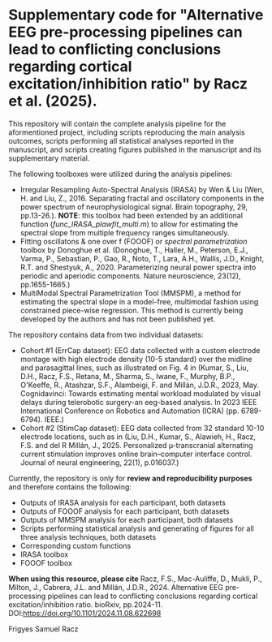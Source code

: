 # Supplementary code for "Alternative EEG pre-processing pipelines can lead to conflicting conclusions regarding cortical excitation/inhibition ratio" by Racz et al. (2025).

This repository will contain the complete analysis pipeline for the aformentioned project, including scripts reproducing the main analysis outcomes, scripts performing all statistical analyses reported in the manuscript, and scripts creating figures published in the manuscript and its supplementary material.

The following toolboxes were utilized during the analysis pipelines:
- Irregular Resampling Auto-Spectral Analysis (IRASA) by Wen & Liu (Wen, H. and Liu, Z., 2016. Separating fractal and oscillatory components in the power spectrum of neurophysiological signal. Brain topography, 29, pp.13-26.). **NOTE**: this toolbox had been extended by an additional function (_func_IRASA_plawfit_multi.m_) to allow for estimating the spectral slope from multiple frequency ranges simultaneously.
- Fitting oscillatons & one over f (FOOOF) or _spectral parametrization_ toolbox by Donoghue et al. (Donoghue, T., Haller, M., Peterson, E.J., Varma, P., Sebastian, P., Gao, R., Noto, T., Lara, A.H., Wallis, J.D., Knight, R.T. and Shestyuk, A., 2020. Parameterizing neural power spectra into periodic and aperiodic components. Nature neuroscience, 23(12), pp.1655-1665.)
- MultiModal Spectral Parametrization Tool (MMSPM), a method for estimating the spectral slope in a model-free, multimodal fashion using constrained piece-wise regression. This method is currently being developed by the authors and has not been published yet.

The repository contains data from two individual datasets:
- Cohort #1 (ErrCap dataset): EEG data collected with a custom electrode montage with high electrode density (10-5 standard) over the midline and parasagittal lines, such as illustrated on Fig. 4 in (Kumar, S., Liu, D.H., Racz, F.S., Retana, M., Sharma, S., Iwane, F., Murphy, B.P., O'Keeffe, R., Atashzar, S.F., Alambeigi, F. and Millán, J.D.R., 2023, May. Cognidavinci: Towards estimating mental workload modulated by visual delays during telerobotic surgery-an eeg-based analysis. In 2023 IEEE International Conference on Robotics and Automation (ICRA) (pp. 6789-6794). IEEE.)
- Cohort #2 (StimCap dataset): EEG data collected from 32 standard 10-10 electrode locations, such as in (Liu, D.H., Kumar, S., Alawieh, H., Racz, F.S. and del R Millán, J., 2025. Personalized µ-transcranial alternating current stimulation improves online brain–computer interface control. Journal of neural engineering, 22(1), p.016037.) 

Currently, the repository is only for **review and reproducibility purposes** and therefore contains the following:

- Outputs of IRASA analysis for each participant, both datasets
- Outputs of FOOOF analysis for each participant, both datasets
- Outputs of MMSPM analysis for each participant, both datasets
- Scripts performing statistical analysis and generating of figures for all three analysis techniques, both datasets
- Corresponding custom functions
- IRASA toolbox
- FOOOF toolbox

**When using this resource, please cite** Racz, F.S., Mac-Auliffe, D., Mukli, P., Milton, J., Cabrera, J.L. and Millán, J.D.R., 2024. Alternative EEG pre-processing pipelines can lead to conflicting conclusions regarding cortical excitation/inhibition ratio. bioRxiv, pp.2024-11. DOI:https://doi.org/10.1101/2024.11.08.622698

Frigyes Samuel Racz
